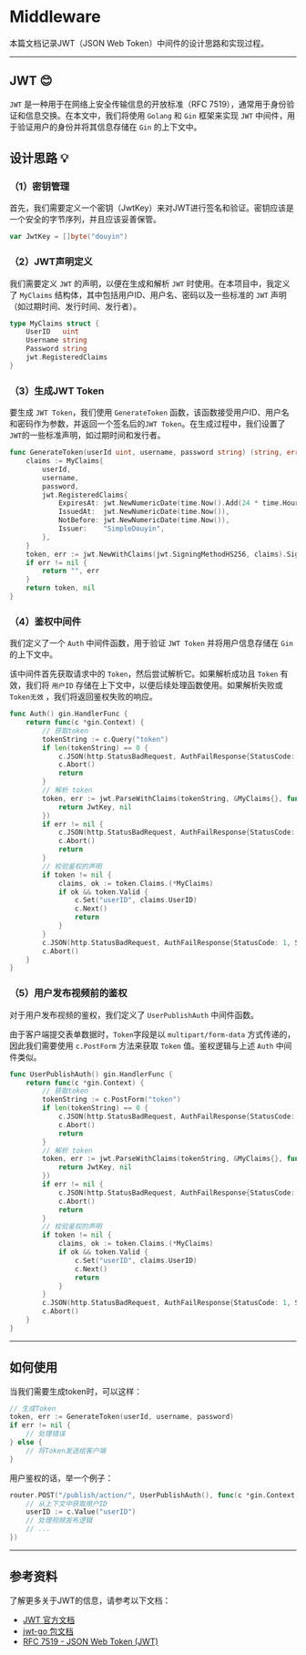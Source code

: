 # Middleware

本篇文档记录JWT（JSON Web Token）中间件的设计思路和实现过程。

---

## JWT 😊

`JWT` 是一种用于在网络上安全传输信息的开放标准（RFC 7519），通常用于身份验证和信息交换。在本文中，我们将使用 `Golang` 和 `Gin` 框架来实现 `JWT` 中间件，用于验证用户的身份并将其信息存储在 `Gin` 的上下文中。

## 设计思路 💡

### （1）密钥管理

首先，我们需要定义一个密钥（JwtKey）来对JWT进行签名和验证。密钥应该是一个安全的字节序列，并且应该妥善保管。

```go
var JwtKey = []byte("douyin")
```

### （2）JWT声明定义

我们需要定义 `JWT` 的声明，以便在生成和解析 `JWT` 时使用。在本项目中，我定义了 `MyClaims` 结构体，其中包括用户ID、用户名、密码以及一些标准的 `JWT` 声明（如过期时间、发行时间、发行者）。

```go
type MyClaims struct {
	UserID   uint
	Username string
	Password string
	jwt.RegisteredClaims
}
```

### （3）生成JWT Token

要生成 `JWT Token`，我们使用 `GenerateToken` 函数，该函数接受用户ID、用户名和密码作为参数，并返回一个签名后的`JWT Token`。在生成过程中，我们设置了`JWT`的一些标准声明，如过期时间和发行者。

```go
func GenerateToken(userId uint, username, password string) (string, error) {
	claims := MyClaims{
		userId,
		username,
		password, 
		jwt.RegisteredClaims{
			ExpiresAt: jwt.NewNumericDate(time.Now().Add(24 * time.Hour)),
			IssuedAt:  jwt.NewNumericDate(time.Now()), 
			NotBefore: jwt.NewNumericDate(time.Now()),
			Issuer:    "SimpleDouyin",
		},
	}
	token, err := jwt.NewWithClaims(jwt.SigningMethodHS256, claims).SignedString(JwtKey)
	if err != nil {
		return "", err
	}
	return token, nil
}
```

### （4）鉴权中间件

我们定义了一个 `Auth` 中间件函数，用于验证 `JWT Token` 并将用户信息存储在 `Gin` 的上下文中。

该中间件首先获取请求中的 `Token`，然后尝试解析它。如果解析成功且 `Token` 有效，我们将 `用户ID` 存储在上下文中，以便后续处理函数使用。如果解析失败或 `Token无效` ，我们将返回鉴权失败的响应。

```go
func Auth() gin.HandlerFunc {
	return func(c *gin.Context) {
		// 获取token
		tokenString := c.Query("token")
		if len(tokenString) == 0 {
			c.JSON(http.StatusBadRequest, AuthFailResponse{StatusCode: 1, StatusMsg: "无效token"})
			c.Abort()
			return
		}
		// 解析 token
		token, err := jwt.ParseWithClaims(tokenString, &MyClaims{}, func(token *jwt.Token) (interface{}, error) {
			return JwtKey, nil
		})
		if err != nil {
			c.JSON(http.StatusBadRequest, AuthFailResponse{StatusCode: 1, StatusMsg: "token解析失败"})
			c.Abort()
			return
		}
		// 校验鉴权的声明
		if token != nil {
			claims, ok := token.Claims.(*MyClaims)
			if ok && token.Valid {
				c.Set("userID", claims.UserID)
				c.Next()
				return
			}
		}
		c.JSON(http.StatusBadRequest, AuthFailResponse{StatusCode: 1, StatusMsg: "校验失败"})
		c.Abort()
	}
}
```

### （5）用户发布视频前的鉴权

对于用户发布视频的鉴权，我们定义了 `UserPublishAuth` 中间件函数。

由于客户端提交表单数据时，`Token`字段是以 `multipart/form-data` 方式传递的，因此我们需要使用 `c.PostForm` 方法来获取 `Token` 值。鉴权逻辑与上述 `Auth` 中间件类似。

```go
func UserPublishAuth() gin.HandlerFunc {
	return func(c *gin.Context) {
		// 获取token
		tokenString := c.PostForm("token")
		if len(tokenString) == 0 {
			c.JSON(http.StatusBadRequest, AuthFailResponse{StatusCode: 1, StatusMsg: "无效token"})
			c.Abort()
			return
		}
		// 解析 token
		token, err := jwt.ParseWithClaims(tokenString, &MyClaims{}, func(token *jwt.Token) (interface{}, error) {
			return JwtKey, nil
		})
		if err != nil {
			c.JSON(http.StatusBadRequest, AuthFailResponse{StatusCode: 1, StatusMsg: "token解析失败"})
			c.Abort()
			return
		}
		// 校验鉴权的声明
		if token != nil {
			claims, ok := token.Claims.(*MyClaims)
			if ok && token.Valid {
				c.Set("userID", claims.UserID)
				c.Next()
				return
			}
		}
		c.JSON(http.StatusBadRequest, AuthFailResponse{StatusCode: 1, StatusMsg: "校验失败"})
		c.Abort()
	}
}
```

---

## 如何使用

当我们需要生成token时，可以这样：

```go
// 生成Token
token, err := GenerateToken(userId, username, password)
if err != nil {
    // 处理错误
} else {
    // 将Token发送给客户端
}
```

用户鉴权的话，举一个例子：

```go
router.POST("/publish/action/", UserPublishAuth(), func(c *gin.Context) {
    // 从上下文中获取用户ID
    userID := c.Value("userID")
    // 处理视频发布逻辑
    // ...
})
```

---

## 参考资料

了解更多关于JWT的信息，请参考以下文档：

- [JWT 官方文档](https://jwt.io/introduction)
- [jwt-go 包文档](https://pkg.go.dev/github.com/golang-jwt/jwt/v5)
- [RFC 7519 - JSON Web Token (JWT)](https://datatracker.ietf.org/doc/html/rfc7519)